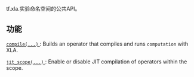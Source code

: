 tf.xla.实验命名空间的公共API。

## 功能
[ `compile(...)` ](https://tensorflow.google.cn/api_docs/python/tf/xla/experimental/compile): Builds an operator that compiles and runs  `computation`  with XLA.

[ `jit_scope(...)` ](https://tensorflow.google.cn/api_docs/python/tf/xla/experimental/jit_scope): Enable or disable JIT compilation of operators within the scope.


